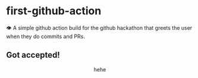 # first-github-action
:eye: A simple github action build for the github hackathon that greets the user when they do commits and PRs.

## Got accepted! 
<p align="center">
<img href="select.png">hehe</p>

